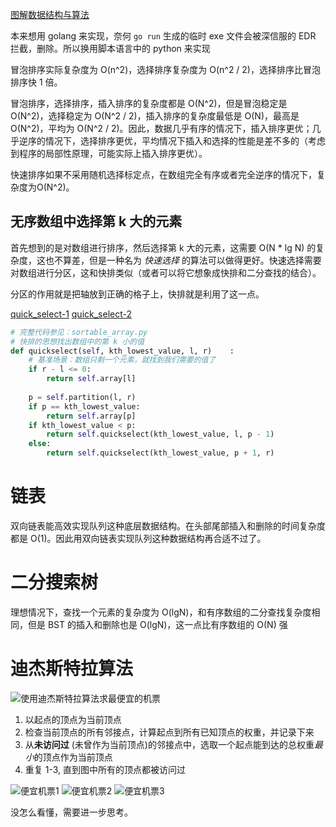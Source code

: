 [图解数据结构与算法](https://m.douban.com/book/subject/33377417)

本来想用 golang 来实现，奈何 `go run` 生成的临时 exe 文件会被深信服的 EDR 拦截，删除。所以换用脚本语言中的 python 来实现

冒泡排序实际复杂度为 O(n^2)，选择排序复杂度为 O(n^2 / 2)，选择排序比冒泡排序快 1 倍。

冒泡排序，选择排序，插入排序的复杂度都是 O(N^2)，但是冒泡稳定是 O(N^2)，选择稳定为 O(N^2 / 2)，插入排序的复杂度最低是 O(N)，最高是 O(N^2)，平均为 O(N^2 / 2)。因此，数据几乎有序的情况下，插入排序更优；几乎逆序的情况下，选择排序更优，平均情况下插入和选择的性能是差不多的（考虑到程序的局部性原理，可能实际上插入排序更优）。

快速排序如果不采用随机选择标定点，在数组完全有序或者完全逆序的情况下，复杂度为O(N^2)。

## 无序数组中选择第 k 大的元素

首先想到的是对数组进行排序，然后选择第 k 大的元素，这需要 O(N * lg N) 的复杂度，这也不算差，但是一种名为 *快速选择* 的算法可以做得更好。快速选择需要对数组进行分区，这和快排类似（或者可以将它想象成快排和二分查找的结合）。

分区的作用就是把轴放到正确的格子上，快排就是利用了这一点。

[quick_select-1](https://git-hexo-blog.oss-cn-beijing.aliyuncs.com/graphgical_dsa_quick_select.png)
[quick_select-2](https://git-hexo-blog.oss-cn-beijing.aliyuncs.com/graphgical_dsa_quick_select2.png)

```python
# 完整代码参见：sortable_array.py
# 快排的思想找出数组中的第 k 小的值 
def quickselect(self, kth_lowest_value, l, r)    :
    # 基准场景：数组只剩一个元素，就找到我们需要的值了
    if r - l <= 0:
        return self.array[l]
    
    p = self.partition(l, r)
    if p == kth_lowest_value:
        return self.array[p]
    if kth_lowest_value < p:
        return self.quickselect(kth_lowest_value, l, p - 1)
    else:
        return self.quickselect(kth_lowest_value, p + 1, r)
```

# 链表

双向链表能高效实现队列这种底层数据结构。在头部尾部插入和删除的时间复杂度都是 O(1)。因此用双向链表实现队列这种数据结构再合适不过了。

# 二分搜索树

理想情况下，查找一个元素的复杂度为 O(lgN)，和有序数组的二分查找复杂度相同，但是 BST 的插入和删除也是 O(lgN)，这一点比有序数组的 O(N) 强

# 迪杰斯特拉算法

![使用迪杰斯特拉算法求最便宜的机票](https://git-hexo-blog.oss-cn-beijing.aliyuncs.com/dijkstra_min_plane_price.png)

1. 以起点的顶点为当前顶点
2. 检查当前顶点的所有邻接点，计算起点到所有已知顶点的权重，并记录下来
3. 从**未访问过** (未曾作为当前顶点)的邻接点中，选取一个起点能到达的总权重*最小*的顶点作为当前顶点
4. 重复 1-3, 直到图中所有的顶点都被访问过

![便宜机票1](https://git-hexo-blog.oss-cn-beijing.aliyuncs.com/dijkstra_min_plane_price1.png)
![便宜机票2](https://git-hexo-blog.oss-cn-beijing.aliyuncs.com/dijkstra_min_plane_price2.png)
![便宜机票3](https://git-hexo-blog.oss-cn-beijing.aliyuncs.com/dijkstra_min_plane_price3.png)

没怎么看懂，需要进一步思考。
